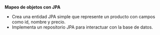 **Mapeo de objetos con JPA**
- Crea una entidad JPA simple que represente un producto con campos como id, nombre y precio.
- Implementa un repositorio JPA para interactuar con la base de datos.

